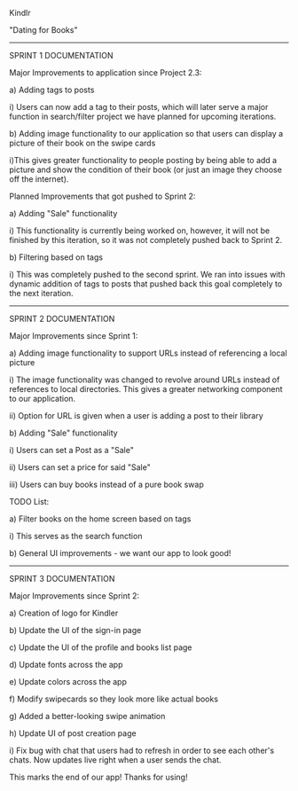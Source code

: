 Kindlr 

"Dating for Books"

--------------------------
SPRINT 1 DOCUMENTATION

Major Improvements to application since Project 2.3:

a) Adding tags to posts 

  i) Users can now add a tag to their posts, which will later serve a major function in search/filter project we have planned for upcoming iterations.
  
b) Adding image functionality to our application so that users can display a picture of their book on the swipe cards

  i)This gives greater functionality to people posting by being able to add a picture and show the condition of their book (or just an image they choose off the internet).

Planned Improvements that got pushed to Sprint 2:

a) Adding "Sale" functionality

  i) This functionality is currently being worked on, however, it will not be finished by this iteration, so it was not completely pushed back to Sprint 2.
  
b) Filtering based on tags

  i) This was completely pushed to the second sprint. We ran into issues with dynamic addition of tags to posts that pushed back this goal completely to the next iteration.
  
  ---------------------------
  SPRINT 2 DOCUMENTATION
  
  Major Improvements since Sprint 1:
  
 a) Adding image functionality to support URLs instead of referencing a local picture
 
  i) The image functionality was changed to revolve around URLs instead of references to local directories. This gives a greater networking component to our application.
  
  ii) Option for URL is given when a user is adding a post to their library
  
 b) Adding "Sale" functionality
 
  i) Users can set a Post as a "Sale"
  
  ii) Users can set a price for said "Sale"
  
  iii) Users can buy books instead of a pure book swap
  
  TODO List:
  
  a) Filter books on the home screen based on tags
  
   i) This serves as the search function
    
   b) General UI improvements - we want our app to look good!

---------------------------
  SPRINT 3 DOCUMENTATION
  
  Major Improvements since Sprint 2:
  
  a) Creation of logo for Kindler
  
  b) Update the UI of the sign-in page
  
  c) Update the UI of the profile and books list page
  
  d) Update fonts across the app
  
  e) Update colors across the app
  
  f) Modify swipecards so they look more like actual books
  
  g) Added a better-looking swipe animation
  
  h) Update UI of post creation page
  
  i) Fix bug with chat that users had to refresh in order to see each other's chats. Now updates live right when a user sends the chat.
  
  
  
  This marks the end of our app! Thanks for using!

  

